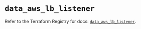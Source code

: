 # `data_aws_lb_listener`

Refer to the Terraform Registry for docs: [`data_aws_lb_listener`](https://registry.terraform.io/providers/hashicorp/aws/6.3.0/docs/data-sources/lb_listener).
